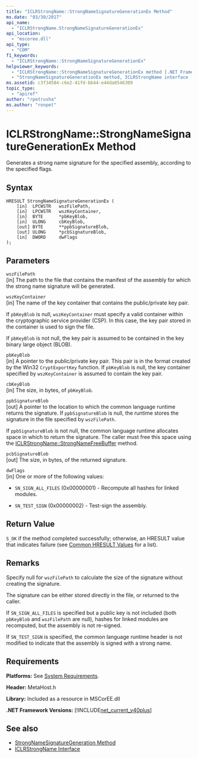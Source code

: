 ```yaml
---
title: "ICLRStrongName::StrongNameSignatureGenerationEx Method"
ms.date: "03/30/2017"
api_name: 
  - "ICLRStrongName.StrongNameSignatureGenerationEx"
api_location: 
  - "mscoree.dll"
api_type: 
  - "COM"
f1_keywords: 
  - "ICLRStrongName::StrongNameSignatureGenerationEx"
helpviewer_keywords: 
  - "ICLRStrongName::StrongNameSignatureGenerationEx method [.NET Framework hosting]"
  - "StrongNameSignatureGenerationEx method, ICLRStrongName interface [.NET Framework hosting]"
ms.assetid: c3f34584-c6e2-41fd-bb44-e44da8546309
topic_type: 
  - "apiref"
author: "rpetrusha"
ms.author: "ronpet"
---
```

# ICLRStrongName::StrongNameSignatureGenerationEx Method
Generates a strong name signature for the specified assembly, according to the specified flags.  
  
## Syntax  
  
```  
HRESULT StrongNameSignatureGenerationEx (  
    [in]  LPCWSTR   wszFilePath,  
    [in]  LPCWSTR   wszKeyContainer,  
    [in]  BYTE      *pbKeyBlob,  
    [in]  ULONG     cbKeyBlob,  
    [out] BYTE      **ppbSignatureBlob,  
    [out] ULONG     *pcbSignatureBlob,  
    [in]  DWORD     dwFlags  
);  
```  
  
## Parameters  
 `wszFilePath`  
 [in] The path to the file that contains the manifest of the assembly for which the strong name signature will be generated.  
  
 `wszKeyContainer`  
 [in] The name of the key container that contains the public/private key pair.  
  
 If `pbKeyBlob` is null, `wszKeyContainer` must specify a valid container within the cryptographic service provider (CSP). In this case, the key pair stored in the container is used to sign the file.  
  
 If `pbKeyBlob` is not null, the key pair is assumed to be contained in the key binary large object (BLOB).  
  
 `pbKeyBlob`  
 [in] A pointer to the public/private key pair. This pair is in the format created by the Win32 `CryptExportKey` function. If `pbKeyBlob` is null, the key container specified by `wszKeyContainer` is assumed to contain the key pair.  
  
 `cbKeyBlob`  
 [in] The size, in bytes, of `pbKeyBlob`.  
  
 `ppbSignatureBlob`  
 [out] A pointer to the location to which the common language runtime returns the signature. If `ppbSignatureBlob` is null, the runtime stores the signature in the file specified by `wszFilePath`.  
  
 If `ppbSignatureBlob` is not null, the common language runtime allocates space in which to return the signature. The caller must free this space using the [ICLRStrongName::StrongNameFreeBuffer](../../../../docs/framework/unmanaged-api/hosting/iclrstrongname-strongnamefreebuffer-method.md) method.  
  
 `pcbSignatureBlob`  
 [out] The size, in bytes, of the returned signature.  
  
 `dwFlags`  
 [in] One or more of the following values:  
  
-   `SN_SIGN_ALL_FILES` (0x00000001) - Recompute all hashes for linked modules.  
  
-   `SN_TEST_SIGN` (0x00000002) - Test-sign the assembly.  
  
## Return Value  
 `S_OK` if the method completed successfully; otherwise, an HRESULT value that indicates failure (see [Common HRESULT Values](https://go.microsoft.com/fwlink/?LinkId=213878) for a list).  
  
## Remarks  
 Specify null for `wszFilePath` to calculate the size of the signature without creating the signature.  
  
 The signature can be either stored directly in the file, or returned to the caller.  
  
 If `SN_SIGN_ALL_FILES` is specified but a public key is not included (both `pbKeyBlob` and `wszFilePath` are null), hashes for linked modules are recomputed, but the assembly is not re-signed.  
  
 If `SN_TEST_SIGN` is specified, the common language runtime header is not modified to indicate that the assembly is signed with a strong name.  
  
## Requirements  
 **Platforms:** See [System Requirements](../../../../docs/framework/get-started/system-requirements.md).  
  
 **Header:** MetaHost.h  
  
 **Library:** Included as a resource in MSCorEE.dll  
  
 **.NET Framework Versions:** [!INCLUDE[net_current_v40plus](../../../../includes/net-current-v40plus-md.md)]  
  
## See also

- [StrongNameSignatureGeneration Method](../../../../docs/framework/unmanaged-api/hosting/iclrstrongname-strongnamesignaturegeneration-method.md)
- [ICLRStrongName Interface](../../../../docs/framework/unmanaged-api/hosting/iclrstrongname-interface.md)
